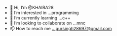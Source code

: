 - 👋 Hi, I’m @KHAIRA28
- 👀 I’m interested in ...programming
- 🌱 I’m currently learning ...c++
- 💞️ I’m looking to collaborate on ...mnc
- 📫 How to reach me ...gursingh28697@gmail.com

<!---
KHAIRA28/KHAIRA28 is a ✨ special ✨ repository because its `README.md` (this file) appears on your GitHub profile.
You can click the Preview link to take a look at your changes.
--->
